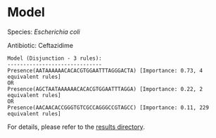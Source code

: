 
# Model

Species: *Escherichia coli*

Antibiotic: Ceftazidime

```
Model (Disjunction - 3 rules):
------------------------------
Presence(AATAAAAAACACACGTGGAATTTAGGGACTA) [Importance: 0.73, 4 equivalent rules]
OR
Presence(AGCTAATAAAAAACACACGTGGAATTTAGGA) [Importance: 0.22, 2 equivalent rules]
OR
Presence(AACAACACCGGGTGTCGCCAGGGCCGTAGCC) [Importance: 0.11, 229 equivalent rules]

```

For details, please refer to the [results directory](../../../../../results/scm_b/escherichia%20coli/ceftazidime/repeat_8/).

